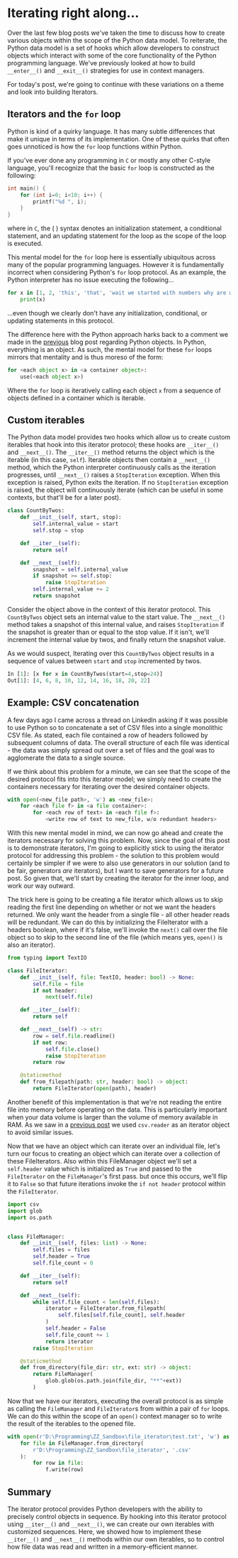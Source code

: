# Iterating right along...

Over the last few blog posts we've taken the time to discuss how to create various objects within the scope of the Python data model. To reiterate, the Python data model is a set of hooks which allow developers to construct objects which interact with some of the core functionality of the Python programming language. We've previously looked at how to build `__enter__()` and `__exit__()` strategies for use in context managers.

For today's post, we're going to continue with these variations on a theme and look into building Iterators.

## Iterators and the `for` loop

Python is kind of a quirky language. It has many subtle differences that make it unique in terms of its implementation. One of these quirks that often goes unnoticed is how the `for` loop functions within Python.

If you've ever done any programming in `C` or mostly any other C-style language, you'll recognize that the basic `for` loop is constructed as the following:

```C
int main() {
    for (int i=0; i<10; i++) {
        printf("%d ", i);
    }
}
```

where in `C`, the ( ) syntax denotes an initialization statement, a conditional statement, and an updating statement for the loop as the scope of the loop is executed.

This mental model for the `for` loop here is essentially ubiquitous across many of the popular programming languages. However it is fundamentally incorrect when considering Python's `for` loop protocol. As an example, the Python interpreter has no issue executing the following...

```python
for x in [1, 2, 'this', 'that', 'wait we started with numbers why are we looping over strings now...']:
    print(x)
```

...even though we clearly don't have any initialization, conditional, or updating statements in this protocol.

The difference here with the Python approach harks back to a comment we made in the [previous](https://1mikegrn.github.io/blog/posts/2020_10_16/) blog post regarding Python objects. In Python, everything is an object. As such, the mental model for these `for` loops mirrors that mentality and is thus moreso of the form:

```python
for <each object x> in <a container object>:
    use(<each object x>)
```

Where the `for` loop is iteratively calling each object `x` from a sequence of objects defined in a container which is iterable.

## Custom iterables

The Python data model provides two hooks which allow us to create custom iterables that hook into this iterator protocol; these hooks are `__iter__()` and `__next__()`. The `__iter__()` method returns the object which is the iterable (in this case, `self`). Iterable objects then contain a `__next__()` method, which the Python interpreter continuously calls as the iteration progresses, until `__next__()` raises a `StopIteration` exception. When this exception is raised, Python exits the iteration. If no `StopIteration` exception is raised, the object will continuously iterate (which can be useful in some contexts, but that'll be for a later post).

```python
class CountByTwos:
    def __init__(self, start, stop):
        self.internal_value = start
        self.stop = stop

    def __iter__(self):
        return self

    def __next__(self):
        snapshot = self.internal_value
        if snapshot >= self.stop:
            raise StopIteration
        self.internal_value += 2
        return snapshot
```

Consider the object above in the context of this iterator protocol. This `CountByTwos` object sets an internal value to the start value. The `__next__()` method takes a snapshot of this internal value, and raises `StopIteration` if the snapshot is greater than or equal to the stop value. If it isn't, we'll increment the internal value by twos, and finally return the snapshot value.

As we would suspect, Iterating over this `CountByTwos` object results in a sequence of values between `start` and `stop` incremented by twos.

```python
In [1]: [x for x in CountByTwos(start=4,stop=24)]
Out[1]: [4, 6, 8, 10, 12, 14, 16, 18, 20, 22]
```

## Example: CSV concatenation

A few days ago I came across a thread on LinkedIn asking if it was possible to use Python so to concatenate a set of CSV files into a single monolithic CSV file. As stated, each file contained a row of headers followed by subsequent columns of data. The overall structure of each file was identical - the data was simply spread out over a set of files and the goal was to agglomerate the data to a single source.

If we think about this problem for a minute, we can see that the scope of the desired protocol fits into this iterator model; we simply need to create the containers necessary for iterating over the desired container objects.

```python
with open(<new_file path>, 'w') as <new_file>:
    for <each file f> in <a file container>:
        for <each row of text> in <each file f>:
            <write row of text to new_file, w/o redundant headers>
```

With this new mental model in mind, we can now go ahead and create the iterators necessary for solving this problem. Now, since the goal of this post is to demonstrate iterators, I'm going to explicitly stick to using the iterator protocol for addressing this problem - the solution to this problem would certainly be simpler if we were to also use generators in our solution (and to be fair, generators *are* iterators), but I want to save generators for a future post. So given that, we'll start by creating the iterator for the inner loop, and work our way outward.

The trick here is going to be creating a file iterator which allows us to skip reading the first line depending on whether or not we want the headers returned. We only want the header from a single file - all other header reads will be redundant. We can do this by initializing the FileIterator with a headers boolean, where if it's false, we'll invoke the `next()` call over the file object so to skip to the second line of the file (which means yes, `open()` is also an iterator).

```python
from typing import TextIO

class FileIterator:
    def __init__(self, file: TextIO, header: bool) -> None:
        self.file = file
        if not header:
            next(self.file)

    def __iter__(self):
        return self

    def __next__(self) -> str:
        row = self.file.readline()
        if not row:
            self.file.close()
            raise StopIteration
        return row

    @staticmethod
    def from_filepath(path: str, header: bool) -> object:
        return FileIterator(open(path), header)
```

Another benefit of this implementation is that we're not reading the entire file into memory before operating on the data. This is particularly important when your data volume is larger than the volume of memory available in RAM. As we saw in a [previous post](https://1mikegrn.github.io/blog/posts/2020_10_16/) we used `csv.reader` as an iterator object to avoid similar issues.

Now that we have an object which can iterate over an individual file, let's turn our focus to creating an object which can iterate over a collection of these FileIterators. Also within this FileManager object we'll set a `self.header` value which is initialized as `True` and passed to the `FileIterator` on the `FileManager`'s first pass. but once this occurs, we'll flip it to `False` so that future iterations invoke the `if not header` protocol within the `FileIterator`.

```python
import csv
import glob
import os.path


class FileManager:
    def __init__(self, files: list) -> None:
        self.files = files
        self.header = True
        self.file_count = 0

    def __iter__(self):
        return self

    def __next__(self):
        while self.file_count < len(self.files):
            iterator = FileIterator.from_filepath(
                self.files[self.file_count], self.header
            )
            self.header = False
            self.file_count += 1
            return iterator
        raise StopIteration

    @staticmethod
    def from_directory(file_dir: str, ext: str) -> object:
        return FileManager(
            glob.glob(os.path.join(file_dir, "**"+ext))
        )
```

Now that we have our iterators, executing the overall protocol is as simple as calling the `FileManager` and `FileIterator`s from within a pair of `for` loops. We can do this within the scope of an `open()` context manager so to write the result of the iterables to the opened file.

```python
with open(r'D:\Programming\ZZ_Sandbox\file_iterator\test.txt', 'w') as f:
    for file in FileManager.from_directory(
        r'D:\Programming\ZZ_Sandbox\file_iterator', '.csv'
    ):
        for row in file:
            f.write(row)
```

## Summary

The iterator protocol provides Python developers with the ability to precisely control objects in sequence. By hooking into this iterator protocol using `__iter__()` and `__next__()`, we can create our own iterables with customized sequences. Here, we showed how to implement these `__iter__()` and `__next__()` methods within our own iterables, so to control how file data was read and written in a memory-efficient manner.
